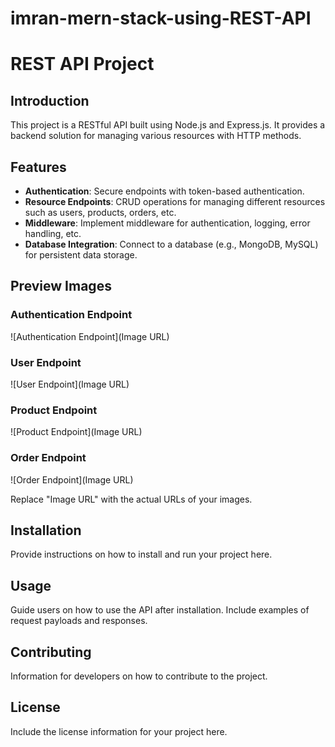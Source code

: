 # imran-mern-stack-using-REST-API
 
# REST API Project

## Introduction
This project is a RESTful API built using Node.js and Express.js. It provides a backend solution for managing various resources with HTTP methods.

## Features
- **Authentication**: Secure endpoints with token-based authentication.
- **Resource Endpoints**: CRUD operations for managing different resources such as users, products, orders, etc.
- **Middleware**: Implement middleware for authentication, logging, error handling, etc.
- **Database Integration**: Connect to a database (e.g., MongoDB, MySQL) for persistent data storage.

## Preview Images

### Authentication Endpoint
![Authentication Endpoint](Image URL)

### User Endpoint
![User Endpoint](Image URL)

### Product Endpoint
![Product Endpoint](Image URL)

### Order Endpoint
![Order Endpoint](Image URL)

Replace "Image URL" with the actual URLs of your images.

## Installation
Provide instructions on how to install and run your project here.

## Usage
Guide users on how to use the API after installation. Include examples of request payloads and responses.

## Contributing
Information for developers on how to contribute to the project.

## License
Include the license information for your project here.
